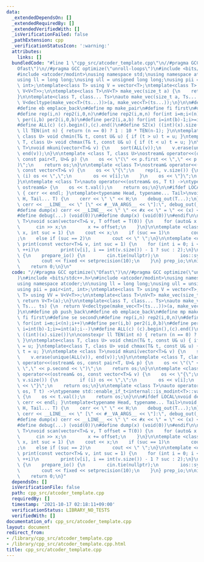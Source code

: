 ```yaml
---
data:
  _extendedDependsOn: []
  _extendedRequiredBy: []
  _extendedVerifiedWith: []
  _isVerificationFailed: false
  _pathExtension: cpp
  _verificationStatusIcon: ':warning:'
  attributes:
    links: []
  bundledCode: "#line 1 \"cpp_src/atcoder_template.cpp\"\n//#pragma GCC optimize(\"\
    Ofast\")\n//#pragma GCC optimize(\"unroll-loops\")\n#include <bits/stdc++.h>\n\
    #include <atcoder/modint>\nusing namespace std;\nusing namespace atcoder;\n\n\
    using ll = long long;\nusing ull = unsigned long long;\nusing pii = pair<int,\
    \ int>;\ntemplate<class T> using V = vector<T>;\ntemplate<class T> using VV =\
    \ V<V<T>>;\n\ntemplate<class T>\nV<T> make_vec(size_t a) {\n    return V<T>(a);\n\
    }\n\ntemplate<class T, class... Ts>\nauto make_vec(size_t a, Ts... ts) {\n  return\
    \ V<decltype(make_vec<T>(ts...))>(a, make_vec<T>(ts...));\n}\n\n#define pb push_back\n\
    #define eb emplace_back\n#define mp make_pair\n#define fi first\n#define se second\n\
    #define rep(i,n) rep2(i,0,n)\n#define rep2(i,m,n) for(int i=m;i<(n);i++)\n#define\
    \ per(i,b) per2(i,0,b)\n#define per2(i,a,b) for(int i=int(b)-1;i>=int(a);i--)\n\
    #define ALL(c) (c).begin(),(c).end()\n#define SZ(x) ((int)(x).size())\n\nconstexpr\
    \ ll TEN(int n) { return (n == 0) ? 1 : 10 * TEN(n-1); }\n\ntemplate<class T,\
    \ class U> void chmin(T& t, const U& u) { if (t > u) t = u; }\ntemplate<class\
    \ T, class U> void chmax(T& t, const U& u) { if (t < u) t = u; }\n\ntemplate <class\
    \ T>\nvoid mkuni(vector<T>& v) {\n    sort(ALL(v));\n    v.erase(unique(ALL(v)),\
    \ end(v));\n}\n\ntemplate <class T, class U>\nostream& operator<<(ostream& os,\
    \ const pair<T, U>& p) {\n    os << \"(\" << p.first << \",\" << p.second << \"\
    )\";\n    return os;\n}\n\ntemplate <class T>\nostream& operator<<(ostream& os,\
    \ const vector<T>& v) {\n    os << \"{\";\n    rep(i, v.size()) {\n        if\
    \ (i) os << \",\";\n        os << v[i];\n    }\n    os << \"}\";\n    return os;\n\
    }\n\ntemplate <class T>\nauto operator<<(ostream& os, T t) ->\ntypename std::enable_if_t<internal::is_modint<T>::value,\
    \ ostream&> {\n    os << t.val();\n    return os;\n}\n\n#ifdef LOCAL\nvoid debug_out()\
    \ { cerr << endl; }\ntemplate<typename Head, typename... Tail>\nvoid debug_out(Head\
    \ H, Tail... T) {\n    cerr << \" \" << H;\n    debug_out(T...);\n}\n#define debug(...)\
    \ cerr << __LINE__ << \" [\" << #__VA_ARGS__ << \"]:\", debug_out(__VA_ARGS__)\n\
    #define dump(x) cerr << __LINE__ << \" \" << #x << \" = \" << (x) << endl\n#else\n\
    #define debug(...) (void(0))\n#define dump(x) (void(0))\n#endif\n\ntemplate <class\
    \ T>\nvoid scan(vector<T>& v, T offset = T(0)) {\n    for (auto& x : v) {\n  \
    \      cin >> x;\n        x += offset;\n    }\n}\n\ntemplate <class T>\nvoid print(T\
    \ x, int suc = 1) {\n    cout << x;\n    if (suc == 1)\n        cout << \"\\n\"\
    ;\n    else if (suc == 2)\n        cout << \" \";\n}\n\ntemplate <class T>\nvoid\
    \ print(const vector<T>& v, int suc = 1) {\n    for (int i = 0; i < v.size();\
    \ ++i)\n        print(v[i], i == int(v.size()) - 1 ? suc : 2);\n}\n\nstruct prepare_io\
    \ {\n    prepare_io() {\n        cin.tie(nullptr);\n        ios::sync_with_stdio(false);\n\
    \        cout << fixed << setprecision(10);\n    }\n} prep_io;\n\nint main() {\n\
    \    return 0;\n}\n"
  code: "//#pragma GCC optimize(\"Ofast\")\n//#pragma GCC optimize(\"unroll-loops\"\
    )\n#include <bits/stdc++.h>\n#include <atcoder/modint>\nusing namespace std;\n\
    using namespace atcoder;\n\nusing ll = long long;\nusing ull = unsigned long long;\n\
    using pii = pair<int, int>;\ntemplate<class T> using V = vector<T>;\ntemplate<class\
    \ T> using VV = V<V<T>>;\n\ntemplate<class T>\nV<T> make_vec(size_t a) {\n   \
    \ return V<T>(a);\n}\n\ntemplate<class T, class... Ts>\nauto make_vec(size_t a,\
    \ Ts... ts) {\n  return V<decltype(make_vec<T>(ts...))>(a, make_vec<T>(ts...));\n\
    }\n\n#define pb push_back\n#define eb emplace_back\n#define mp make_pair\n#define\
    \ fi first\n#define se second\n#define rep(i,n) rep2(i,0,n)\n#define rep2(i,m,n)\
    \ for(int i=m;i<(n);i++)\n#define per(i,b) per2(i,0,b)\n#define per2(i,a,b) for(int\
    \ i=int(b)-1;i>=int(a);i--)\n#define ALL(c) (c).begin(),(c).end()\n#define SZ(x)\
    \ ((int)(x).size())\n\nconstexpr ll TEN(int n) { return (n == 0) ? 1 : 10 * TEN(n-1);\
    \ }\n\ntemplate<class T, class U> void chmin(T& t, const U& u) { if (t > u) t\
    \ = u; }\ntemplate<class T, class U> void chmax(T& t, const U& u) { if (t < u)\
    \ t = u; }\n\ntemplate <class T>\nvoid mkuni(vector<T>& v) {\n    sort(ALL(v));\n\
    \    v.erase(unique(ALL(v)), end(v));\n}\n\ntemplate <class T, class U>\nostream&\
    \ operator<<(ostream& os, const pair<T, U>& p) {\n    os << \"(\" << p.first <<\
    \ \",\" << p.second << \")\";\n    return os;\n}\n\ntemplate <class T>\nostream&\
    \ operator<<(ostream& os, const vector<T>& v) {\n    os << \"{\";\n    rep(i,\
    \ v.size()) {\n        if (i) os << \",\";\n        os << v[i];\n    }\n    os\
    \ << \"}\";\n    return os;\n}\n\ntemplate <class T>\nauto operator<<(ostream&\
    \ os, T t) ->\ntypename std::enable_if_t<internal::is_modint<T>::value, ostream&>\
    \ {\n    os << t.val();\n    return os;\n}\n\n#ifdef LOCAL\nvoid debug_out() {\
    \ cerr << endl; }\ntemplate<typename Head, typename... Tail>\nvoid debug_out(Head\
    \ H, Tail... T) {\n    cerr << \" \" << H;\n    debug_out(T...);\n}\n#define debug(...)\
    \ cerr << __LINE__ << \" [\" << #__VA_ARGS__ << \"]:\", debug_out(__VA_ARGS__)\n\
    #define dump(x) cerr << __LINE__ << \" \" << #x << \" = \" << (x) << endl\n#else\n\
    #define debug(...) (void(0))\n#define dump(x) (void(0))\n#endif\n\ntemplate <class\
    \ T>\nvoid scan(vector<T>& v, T offset = T(0)) {\n    for (auto& x : v) {\n  \
    \      cin >> x;\n        x += offset;\n    }\n}\n\ntemplate <class T>\nvoid print(T\
    \ x, int suc = 1) {\n    cout << x;\n    if (suc == 1)\n        cout << \"\\n\"\
    ;\n    else if (suc == 2)\n        cout << \" \";\n}\n\ntemplate <class T>\nvoid\
    \ print(const vector<T>& v, int suc = 1) {\n    for (int i = 0; i < v.size();\
    \ ++i)\n        print(v[i], i == int(v.size()) - 1 ? suc : 2);\n}\n\nstruct prepare_io\
    \ {\n    prepare_io() {\n        cin.tie(nullptr);\n        ios::sync_with_stdio(false);\n\
    \        cout << fixed << setprecision(10);\n    }\n} prep_io;\n\nint main() {\n\
    \    return 0;\n}"
  dependsOn: []
  isVerificationFile: false
  path: cpp_src/atcoder_template.cpp
  requiredBy: []
  timestamp: '2021-10-17 02:18:11+09:00'
  verificationStatus: LIBRARY_NO_TESTS
  verifiedWith: []
documentation_of: cpp_src/atcoder_template.cpp
layout: document
redirect_from:
- /library/cpp_src/atcoder_template.cpp
- /library/cpp_src/atcoder_template.cpp.html
title: cpp_src/atcoder_template.cpp
---
```

